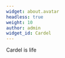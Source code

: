 ```yaml
---
widget: about.avatar
headless: true
weight: 10
author: admin
widget_id: Cardel
---
```

Cardel is life